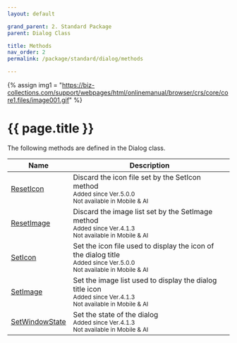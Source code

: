 ```yaml
---
layout: default

grand_parent: 2. Standard Package
parent: Dialog Class

title: Methods
nav_order: 2
permalink: /package/standard/dialog/methods

---
```

{% assign img1 = "https://biz-collections.com/support/webpages/html/onlinemanual/browser/crs/core/core1.files/image001.gif" %}


# {{ page.title }}

The following methods are defined in the Dialog class.

|  Name | Description |
|-------|-------------|
|[ResetIcon](/package/standard/dialog/methods/reseticon) |Discard the icon file set by the SetIcon method<br><small>Added since Ver.5.0.0<br>Not available in Mobile & AI</small> |
|[ResetImage](/package/standard/dialog/methods/resetimage) |Discard the image list set by the SetImage method <br><small>Added since Ver.4.1.3<br>Not available in Mobile & AI</small>|
|[SetIcon](/package/standard/dialog/methods/seticon) |Set the icon file used to display the icon of the dialog title<br><small>Added since Ver.5.0.0<br>Not available in Mobile & AI</small> |
|[SetImage](/package/standard/dialog/methods/setimage) |Set the image list used to display the dialog title icon<br><small>Added since Ver.4.1.3<br>Not available in Mobile & AI</small> |
|[SetWindowState](/package/standard/dialog/methods/setwindowstate) |Set the state of the dialog<br><small>Added since Ver.4.1.3<br>Not available in Mobile & AI</small> |
